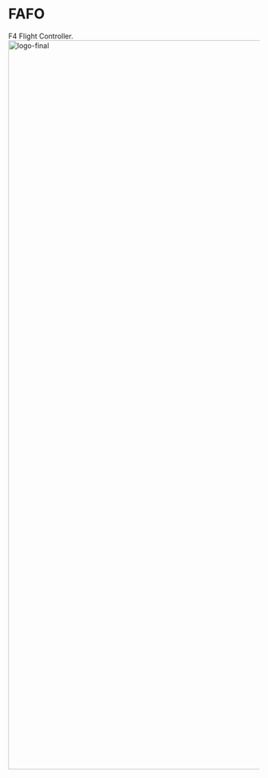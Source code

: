 # FAFO
F4 Flight Controller.
<img width="2500" height="1459" alt="logo-final" src="https://github.com/user-attachments/assets/69e8c442-b69d-4948-a367-e84d36038400" />
